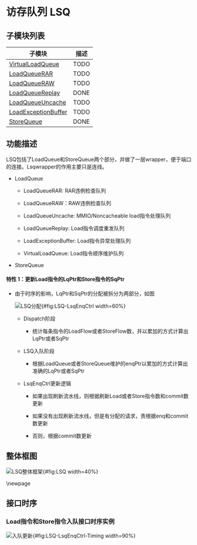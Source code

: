 # 访存队列 LSQ

## 子模块列表

| 子模块                                         | 描述   |
| ------------------------------------------- | ---- |
| [VirtualLoadQueue](VirtualLoadQueue.md)     | TODO |
| [LoadQueueRAR](LoadQueueRAR.md)             | TODO |
| [LoadQueueRAW](LoadQueueRAW.md)             | TODO |
| [LoadQueueReplay](LoadQueueReplay.md)       | DONE |
| [LoadQueueUncache](LoadQueueUncache.md)     | TODO |
| [LoadExceptionBuffer](LqExceptionBuffer.md) | TODO |
| [StoreQueue](StoreQueue.md)                 | DONE |


## 功能描述

LSQ包括了LoadQueue和StoreQueue两个部分，并做了一层wrapper，便于端口的连接。Lsqwrapper的作用主要只是连线。

  * LoadQueue

    * LoadQueueRAR: RAR违例检查队列

    * LoadQueueRAW：RAW违例检查队列

    * LoadQueueUncache: MMIO/Noncacheable load指令处理队列

    * LoadQueueReplay: Load指令调度重发队列

    * LoadExceptionBuffer: Load指令异常处理队列

    * VirtualLoadQueue: Load指令顺序维护队列

  * StoreQueue

#### 特性 1：更新Load指令的LqPtr和Store指令的SqPtr

* 由于时序的影响，LqPtr和SqPtr的分配被拆分为两部分，如图

  ![LSQ分配](./figure/LSQ-LsqEnqCtrl.svg){#fig:LSQ-LsqEnqCtrl width=60%}

  * Dispatch阶段

    * 统计每条指令的LoadFlow或者StoreFlow数，并以累加的方式计算出LqPtr或者SqPtr

  * LSQ入队阶段

    * 根据LoadQueue或者StoreQueue维护的enqPtr以累加的方式计算出准确的LqPtr或者SqPtr

  * LsqEnqCtrl更新逻辑

    * 如果出现刷新流水线，则根据刷新Load或者Store指令数和commit数更新

    * 如果没有出现刷新流水线，但是有分配的请求，责根据enq和commit数更新

    * 否则，根据commit数更新

## 整体框图

![LSQ整体框架](./figure/LSQ.svg){#fig:LSQ width=40%}


\newpage

## 接口时序

### Load指令和Store指令入队接口时序实例

![入队更新](./figure/LSQ-LsqEnqCtrl-Timing.svg){#fig:LSQ-LsqEnqCtrl-Timing
width=90%}
